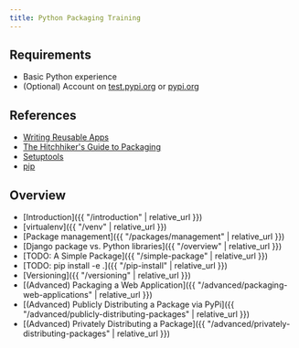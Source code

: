 ```yaml
---
title: Python Packaging Training
---
```


## Requirements
- Basic Python experience
- (Optional) Account on [test.pypi.org](https://test.pypi.org) or [pypi.org](https://pypi.org)

## References

- [Writing Reusable Apps](https://docs.djangoproject.com/en/2.2/intro/reusable-apps/)
- [The Hitchhiker's Guide to Packaging](https://the-hitchhikers-guide-to-packaging.readthedocs.io/en/latest/quickstart.html)
- [Setuptools](https://setuptools.readthedocs.io/en/latest/)
- [pip](https://pip.pypa.io/en/stable/installing/)

## Overview

- [Introduction]({{ "/introduction" | relative_url }})
- [virtualenv]({{ "/venv" | relative_url }})
- [Package management]({{ "/packages/management" | relative_url }})
- [Django package vs. Python libraries]({{ "/overview" | relative_url }})
- [TODO: A Simple Package]({{ "/simple-package" | relative_url }})
- [TODO: pip install -e .]({{ "/pip-install" | relative_url }})
- [Versioning]({{ "/versioning" | relative_url }})
- [(Advanced) Packaging a Web Application]({{ "/advanced/packaging-web-applications" | relative_url }})
- [(Advanced) Publicly Distributing a Package via PyPi]({{ "/advanced/publicly-distributing-packages" | relative_url }})
- [(Advanced) Privately Distributing a Package]({{ "/advanced/privately-distributing-packages" | relative_url }})
